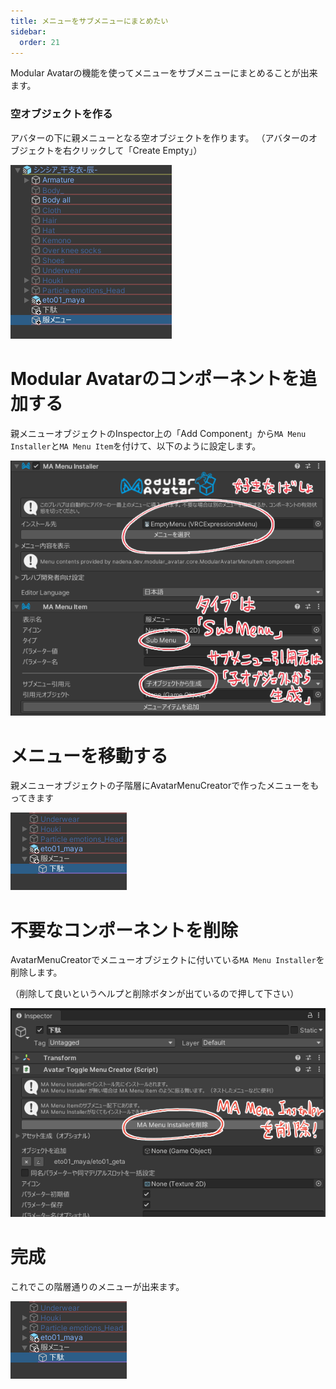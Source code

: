 ```yaml
---
title: メニューをサブメニューにまとめたい
sidebar:
  order: 21
---
```


Modular Avatarの機能を使ってメニューをサブメニューにまとめることが出来ます。

### 空オブジェクトを作る

アバターの下に親メニューとなる空オブジェクトを作ります。
（アバターのオブジェクトを右クリックして「Create Empty」）

![](../../../assets/imgs/menu-parent.png)

# Modular Avatarのコンポーネントを追加する

親メニューオブジェクトのInspector上の「Add Component」から`MA Menu Installer`と`MA Menu Item`を付けて、以下のように設定します。

![](../../../assets/imgs/menu-parent-inspector.png)

# メニューを移動する

親メニューオブジェクトの子階層にAvatarMenuCreatorで作ったメニューをもってきます

![](../../../assets/imgs/menu-child.png)

# 不要なコンポーネントを削除

AvatarMenuCreatorでメニューオブジェクトに付いている`MA Menu Installer`を削除します。

（削除して良いというヘルプと削除ボタンが出ているので押して下さい）

![](../../../assets/imgs/menu-child-inspector.png)

# 完成

これでこの階層通りのメニューが出来ます。

![](../../../assets/imgs/menu-child.png)
